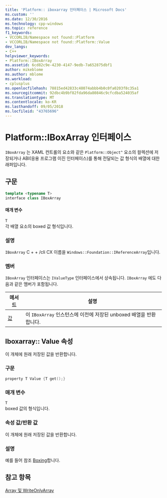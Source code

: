 ```yaml
---
title: 'Platform:: iboxarray 인터페이스 | Microsoft Docs'
ms.custom: ''
ms.date: 12/30/2016
ms.technology: cpp-windows
ms.topic: reference
f1_keywords:
- VCCORLIB/Namespace not found::Platform
- VCCORLIB/Namespace not found::Platform::Value
dev_langs:
- C++
helpviewer_keywords:
- Platform::IBoxArray
ms.assetid: 6cd82c9e-4230-4147-9edb-7a652875dbf1
author: mikeblome
ms.author: mblome
ms.workload:
- cplusplus
ms.openlocfilehash: 78815ed42833c48074abbb4b0c0fa0203f8c35a1
ms.sourcegitcommit: 92dbc4b9bf82fda96da80846c9cfcdba524035af
ms.translationtype: MT
ms.contentlocale: ko-KR
ms.lasthandoff: 09/05/2018
ms.locfileid: "43765696"
---
```

# <a name="platformiboxarray-interface"></a>Platform::IBoxArray 인터페이스
`IBoxArray` 는 XAML 컨트롤의 요소와 같은 `Platform::Object^` 요소의 컬렉션에 저장되거나 ABI(응용 프로그램 이진 인터페이스)를 통해 전달되는 값 형식의 배열에 대한 래퍼입니다.  
  
## <a name="syntax"></a>구문  
  
```cpp  
template <typename T>  
interface class IBoxArray  
```  
  
#### <a name="parameters"></a>매개 변수  
 `T`  
 각 배열 요소의 boxed 값 형식입니다.  
  
### <a name="remarks"></a>설명  
 `IBoxArray` C + + /cli CX 이름을 `Windows::Foundation::IReferenceArray`입니다.  
  
### <a name="members"></a>멤버  
 `IBoxArray` 인터페이스는 `IValueType` 인터페이스에서 상속됩니다. `IBoxArray` 에도 다음과 같은 멤버가 포함됩니다.  
  
|메서드|설명|  
|------------|-----------------|  
|[값](#value)|이 `IBoxArray` 인스턴스에 이전에 저장된 unboxed 배열을 반환합니다.|  

## <a name="value"></a> Iboxarray:: Value 속성
이 개체에 원래 저장된 값을 반환합니다.  
  
### <a name="syntax"></a>구문  
  
```cpp  
property T Value {T get();}  
```  
  
### <a name="parameters"></a>매개 변수  
 `T`  
 boxed 값의 형식입니다.  
  
### <a name="property-valuereturn-value"></a>속성 값/반환 값  
 이 개체에 원래 저장된 값을 반환합니다.  
  
### <a name="remarks"></a>설명  
 예를 들어 참조 [Boxing](../cppcx/boxing-c-cx.md)합니다.  
  
  
## <a name="see-also"></a>참고 항목  
 [Array 및 WriteOnlyArray](../cppcx/array-and-writeonlyarray-c-cx.md)